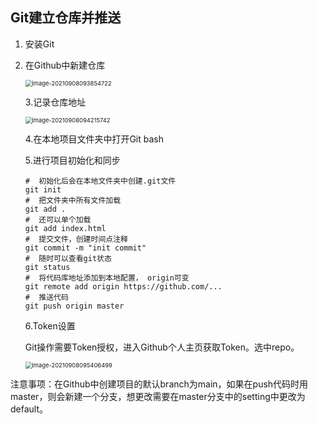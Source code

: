 ## Git建立仓库并推送

1. 安装Git

2. 在Github中新建仓库

   <img src="C:\Users\NINGMEI\AppData\Roaming\Typora\typora-user-images\image-20210908093854722.png" alt="image-20210908093854722" style="zoom: 67%;" />

   3.记录仓库地址

   <img src="C:\Users\NINGMEI\AppData\Roaming\Typora\typora-user-images\image-20210908094215742.png" alt="image-20210908094215742" style="zoom:67%;" />

   4.在本地项目文件夹中打开Git bash

   5.进行项目初始化和同步

   ```
   #  初始化后会在本地文件夹中创建.git文件
   git init 
   #  把文件夹中所有文件加载
   git add . 
   #  还可以单个加载
   git add index.html
   #  提交文件，创建时间点注释
   git commit -m "init commit"  
   #  随时可以查看git状态
   git status  
   #  将代码库地址添加到本地配置， origin可变
   git remote add origin https://github.com/...  
   #  推送代码
   git push origin master
   ```

   6.Token设置

   Git操作需要Token授权，进入Github个人主页获取Token。选中repo。

   <img src="C:\Users\NINGMEI\AppData\Roaming\Typora\typora-user-images\image-20210908095406499.png" alt="image-20210908095406499" style="zoom:67%;" />



注意事项：在Github中创建项目的默认branch为main，如果在push代码时用master，则会新建一个分支，想更改需要在master分支中的setting中更改为default。